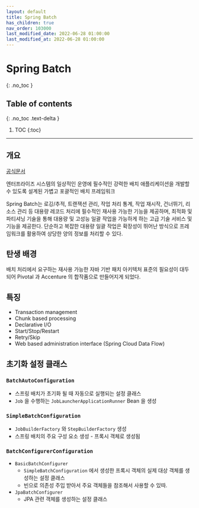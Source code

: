 ```yaml
---
layout: default
title: Spring Batch
has_children: true
nav_order: 103000
last_modified_date: 2022-06-28 01:00:00
last_modified_at: 2022-06-28 01:00:00
---
```


# Spring Batch
{: .no_toc }

## Table of contents
{: .no_toc .text-delta }

1. TOC
{:toc}

---

## 개요

[공식문서](https://spring.io/projects/spring-batch)

엔터프라이즈 시스템의 일상적인 운영에 필수적인 강력한 배치 애플리케이션을 개발할 수 있도록 설계된 가볍고 포괄적인 배치 프레임워크

Spring Batch는 로깅/추적, 트랜잭션 관리, 작업 처리 통계, 작업 재시작, 건너뛰기, 리소스 관리 등 대용량 레코드 처리에 필수적인 재사용 가능한 기능을 제공하며, 최적화 및 파티셔닝 기술을 통해 대용량 및 고성능 일괄 작업을 가능하게 하는 고급 기술 서비스 및 기능을 제공한다. 단순하고 복잡한 대용량 일괄 작업은 확장성이 뛰어난 방식으로 프레임워크를 활용하여 상당한 양의 정보를 처리할 수 있다.

## 탄생 배경

배치 처리에서 요구하는 재사용 가능한 자바 기반 패치 아키텍처 표준의 필요성이 대두되어 Pivotal 과 Accenture 의 합작품으로 만들어지게 되었다.

## 특징

- Transaction management
- Chunk based processing
- Declarative I/O
- Start/Stop/Restart
- Retry/Skip
- Web based administration interface (Spring Cloud Data Flow)

## 초기화 설정 클래스

### `BatchAutoConfiguration`

- 스프링 배치가 초기화 될 때 자동으로 실행되는 설정 클래스
- `Job` 을 수행하는 `JobLauncherApplicationRunner` Bean 을 생성

### `SimpleBatchConfiguration`

- `JobBuilderFactory` 와 `StepBuilderFactory` 생성
- 스프링 배치의 주요 구성 요소 생성 - 프록시 객체로 생성됨

### `BatchConfigurerConfiguration`

- `BasicBatchConfigurer`
    - `SimpleBatchConfiguration` 에서 생성한 프록시 객체의 실제 대상 객체를 생성하는 설정 클래스
    - 빈으로 의존성 주입 받아서 주요 객체들을 참조해서 사용할 수 있따.
- `JpaBatchConfigurer`
    - JPA 관련 객체를 생성하는 설정 클래스